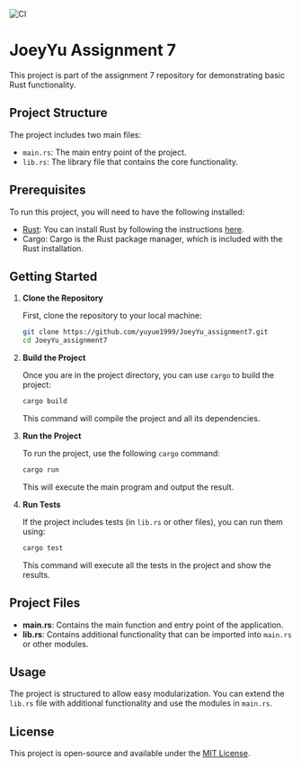 ![CI](https://github.com/yuyue1999/JoeyYu_assignment7/actions/workflows/CI.yml/badge.svg)


# JoeyYu Assignment 7

This project is part of the assignment 7 repository for demonstrating basic Rust functionality.

## Project Structure

The project includes two main files:
- `main.rs`: The main entry point of the project.
- `lib.rs`: The library file that contains the core functionality.

## Prerequisites

To run this project, you will need to have the following installed:
- [Rust](https://www.rust-lang.org/): You can install Rust by following the instructions [here](https://www.rust-lang.org/tools/install).
- Cargo: Cargo is the Rust package manager, which is included with the Rust installation.

## Getting Started

1. **Clone the Repository**

   First, clone the repository to your local machine:

   ```bash
   git clone https://github.com/yuyue1999/JoeyYu_assignment7.git
   cd JoeyYu_assignment7
   ```

2. **Build the Project**

   Once you are in the project directory, you can use `cargo` to build the project:

   ```bash
   cargo build
   ```

   This command will compile the project and all its dependencies.

3. **Run the Project**

   To run the project, use the following `cargo` command:

   ```bash
   cargo run
   ```

   This will execute the main program and output the result.

4. **Run Tests**

   If the project includes tests (in `lib.rs` or other files), you can run them using:

   ```bash
   cargo test
   ```

   This command will execute all the tests in the project and show the results.

## Project Files

- **main.rs**: Contains the main function and entry point of the application.
- **lib.rs**: Contains additional functionality that can be imported into `main.rs` or other modules.

## Usage

The project is structured to allow easy modularization. You can extend the `lib.rs` file with additional functionality and use the modules in `main.rs`.

## License

This project is open-source and available under the [MIT License](LICENSE).

